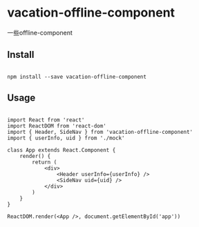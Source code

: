 # vacation-offline-component

一些offline-component

## Install
```

npm install --save vacation-offline-component
```

## Usage
```

import React from 'react'
import ReactDOM from 'react-dom'
import { Header, SideNav } from 'vacation-offline-component'
import { userInfo, uid } from './mock'

class App extends React.Component {
    render() {
        return (
            <div>
                <Header userInfo={userInfo} />
                <SideNav uid={uid} />
            </div>
        )
    }
}

ReactDOM.render(<App />, document.getElementById('app'))
```